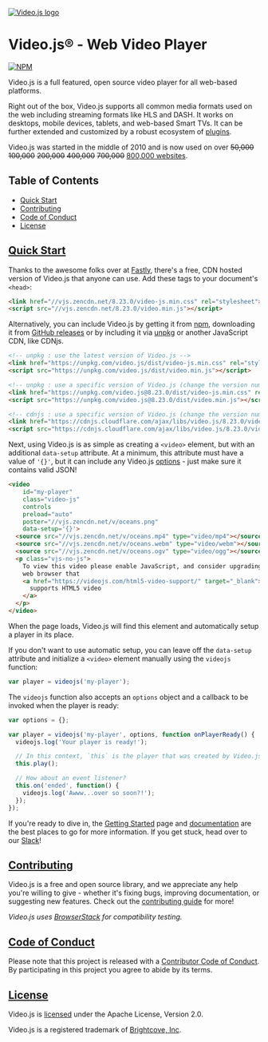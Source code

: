 [![Video.js logo][logo]][vjs]

# Video.js® - Web Video Player

[![NPM][npm-icon]][npm-link]

Video.js is a full featured, open source video player for all web-based platforms.

Right out of the box, Video.js supports all common media formats used on the web including streaming formats like HLS and DASH. It works on desktops, mobile devices, tablets, and web-based Smart TVs. It can be further extended and customized by a robust ecosystem of [plugins][plugins].

Video.js was started in the middle of 2010 and is now used on over ~~50,000~~ ~~100,000~~ ~~200,000~~ ~~400,000~~ ~~700,000~~ [800,000 websites][builtwith].

## Table of Contents

* [Quick Start](#quick-start)
* [Contributing](#contributing)
* [Code of Conduct](#code-of-conduct)
* [License](#license)

## [Quick Start][getting-started]

Thanks to the awesome folks over at [Fastly][fastly], there's a free, CDN hosted version of Video.js that anyone can use. Add these tags to your document's `<head>`:

```html
<link href="//vjs.zencdn.net/8.23.0/video-js.min.css" rel="stylesheet">
<script src="//vjs.zencdn.net/8.23.0/video.min.js"></script>
```

Alternatively, you can include Video.js by getting it from [npm](https://videojs.com/getting-started/#install-via-npm), downloading it from [GitHub releases](https://github.com/videojs/video.js/releases) or by including it via [unpkg](https://unpkg.com) or another JavaScript CDN, like CDNjs.

```html
<!-- unpkg : use the latest version of Video.js -->
<link href="https://unpkg.com/video.js/dist/video-js.min.css" rel="stylesheet">
<script src="https://unpkg.com/video.js/dist/video.min.js"></script>

<!-- unpkg : use a specific version of Video.js (change the version numbers as necessary) -->
<link href="https://unpkg.com/video.js@8.23.0/dist/video-js.min.css" rel="stylesheet">
<script src="https://unpkg.com/video.js@8.23.0/dist/video.min.js"></script>

<!-- cdnjs : use a specific version of Video.js (change the version numbers as necessary) -->
<link href="https://cdnjs.cloudflare.com/ajax/libs/video.js/8.23.0/video-js.min.css" rel="stylesheet">
<script src="https://cdnjs.cloudflare.com/ajax/libs/video.js/8.23.0/video.min.js"></script>
```

Next, using Video.js is as simple as creating a `<video>` element, but with an additional `data-setup` attribute. At a minimum, this attribute must have a value of `'{}'`, but it can include any Video.js [options][options] - just make sure it contains valid JSON!

```html
<video
    id="my-player"
    class="video-js"
    controls
    preload="auto"
    poster="//vjs.zencdn.net/v/oceans.png"
    data-setup='{}'>
  <source src="//vjs.zencdn.net/v/oceans.mp4" type="video/mp4"></source>
  <source src="//vjs.zencdn.net/v/oceans.webm" type="video/webm"></source>
  <source src="//vjs.zencdn.net/v/oceans.ogv" type="video/ogg"></source>
  <p class="vjs-no-js">
    To view this video please enable JavaScript, and consider upgrading to a
    web browser that
    <a href="https://videojs.com/html5-video-support/" target="_blank">
      supports HTML5 video
    </a>
  </p>
</video>
```

When the page loads, Video.js will find this element and automatically setup a player in its place.

If you don't want to use automatic setup, you can leave off the `data-setup` attribute and initialize a `<video>` element manually using the `videojs` function:

```js
var player = videojs('my-player');
```

The `videojs` function also accepts an `options` object and a callback to be invoked when the player is ready:

```js
var options = {};

var player = videojs('my-player', options, function onPlayerReady() {
  videojs.log('Your player is ready!');

  // In this context, `this` is the player that was created by Video.js.
  this.play();

  // How about an event listener?
  this.on('ended', function() {
    videojs.log('Awww...over so soon?!');
  });
});
```

If you're ready to dive in, the [Getting Started][getting-started] page and [documentation][docs] are the best places to go for more information. If you get stuck, head over to our [Slack][slack-link]!

## [Contributing][contributing]

Video.js is a free and open source library, and we appreciate any help you're willing to give - whether it's fixing bugs, improving documentation, or suggesting new features. Check out the [contributing guide][contributing] for more!

_Video.js uses [BrowserStack][browserstack] for compatibility testing._

## [Code of Conduct][coc]

Please note that this project is released with a [Contributor Code of Conduct][coc]. By participating in this project you agree to abide by its terms.

## [License][license]

Video.js is [licensed][license] under the Apache License, Version 2.0.

Video.js is a registered trademark of [Brightcove, Inc][bc].

[bc]: https://www.brightcove.com/

[browserstack]: https://browserstack.com

[builtwith]: https://trends.builtwith.com/media/VideoJS

[contributing]: https://github.com/videojs/admin/blob/main/CONTRIBUTING.md

[docs]: https://docs.videojs.com

[fastly]: https://www.fastly.com/

[getting-started]: https://videojs.com/getting-started/

[license]: LICENSE

[logo]: https://videojs.com/logo-white.png

[npm-icon]: https://nodei.co/npm/video.js.png?downloads=true&downloadRank=true

[npm-link]: https://nodei.co/npm/video.js/

[options]: https://videojs.com/guides/options/

[plugins]: https://videojs.com/plugins/

[slack-link]: https://slack.videojs.com

[vjs]: https://videojs.com

[coc]: https://github.com/videojs/admin/blob/main/CODE_OF_CONDUCT.md
